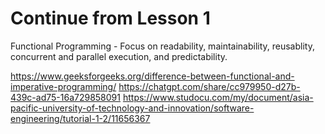 # Continue from Lesson 1

Functional Programming - Focus on readability, maintainability, reusablity, concurrent and parallel execution, and predictability.

https://www.geeksforgeeks.org/difference-between-functional-and-imperative-programming/
https://chatgpt.com/share/cc979950-d27b-439c-ad75-16a729858091
https://www.studocu.com/my/document/asia-pacific-university-of-technology-and-innovation/software-engineering/tutorial-1-2/11656367
